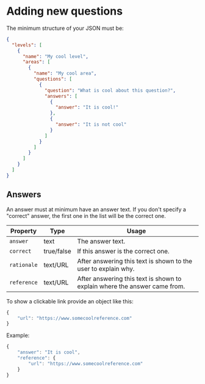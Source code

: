 # Adding new questions

The minimum structure of your JSON must be:

```json
{
  "levels": [
    {
      "name": "My cool level",
      "areas": [
        {
          "name": "My cool area",
          "questions": [
            {
              "question": "What is cool about this question?",
              "answers": [
                {
                  "answer": "It is cool!"
                },
                {
                  "answer": "It is not cool"
                }
              ]
            }
          ]
        }
      ]
    }
  ]
}
```

## Answers

An answer must at minimum have an answer text. If you don't specify a "correct" answer, the first one in the list will be the correct one.

| Property    | Type       | Usage                                                                     |
| ----------- | ---------- | ------------------------------------------------------------------------- |
| `answer`    | text       | The answer text.                                                          |
| `correct`   | true/false | If this answer is the correct one.                                        |
| `rationale` | text/URL   | After answering this text is shown to the user to explain why.            |
| `reference` | text/URL   | After answering this text is shown to explain where the answer came from. |

To show a clickable link provide an object like this:

```ts
{
    "url": "https://www.somecoolreference.com"
}
```

Example:

```ts
{
    "answer": "It is cool",
    "reference": {
        "url": "https://www.somecoolreference.com"
    }
}
```
